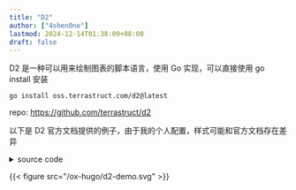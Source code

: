 ```yaml
---
title: "D2"
author: ["4shen0ne"]
lastmod: 2024-12-14T01:38:09+08:00
draft: false
---
```


D2 是一种可以用来绘制图表的脚本语言，使用 Go 实现，可以直接使用 go install 安装

```text
go install oss.terrastruct.com/d2@latest
```

repo: <https://github.com/terrastruct/d2>

以下是 D2 官方文档提供的例子，由于我的个人配置，样式可能和官方文档存在差异

<details>
<summary>source code</summary>
<div class="details">

```d2
vars: {
  d2-config: {
    layout-engine: elk
    # Terminal theme code
    theme-id: 300
  }
}
network: {
  cell tower: {
    satellites: {
      shape: stored_data
      style.multiple: true
    }

    transmitter

    satellites -> transmitter: send
    satellites -> transmitter: send
    satellites -> transmitter: send
  }

  online portal: {
    ui: {shape: hexagon}
  }

  data processor: {
    storage: {
      shape: cylinder
      style.multiple: true
    }
  }

  cell tower.transmitter -> data processor.storage: phone logs
}

user: {
  shape: person
  width: 130
}

user -> network.cell tower: make call
user -> network.online portal.ui: access {
  style.stroke-dash: 3
}

api server -> network.online portal.ui: display
api server -> logs: persist
logs: {shape: page; style.multiple: true}

network.data processor -> api server
```
</div>
</details>

{{< figure src="/ox-hugo/d2-demo.svg" >}}
